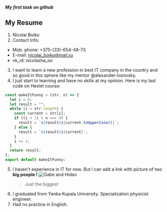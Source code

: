 **_My first task on github_**

## My Resume

1. Nicolai Boiko
2. Contact Info:

- Mob. phone: +375-(33)-654-48-73
- E-mail: nicolai_boiko@mail.ru
- vk_id: nicolasha_oo

3. I want to learn a new profession in best IT company in the country and so good in this sphere like my mentor @alexander-lozovsky.
4. I just start to learning and have no skills at my opinion. Here is my last code on Hexlet course:

```javascript
const makeItFunny = (str, n) => {
  let i = 0;
  let result = "";
  while (i < str.length) {
    const current = str[i];
    if ((i + 1) % n === 0) {
      result = `${result}${current.toUpperCase()}`;
    } else {
      result = `${result}${current}`;
    }
    i += 1;
  }
  return result;
};
export default makeItFunny;
```

5. I haven't experience in IT for now. But i can add a link with picture of two **big people !** ![Gabe and Hideo](https://www.pcgamesn.com/wp-content/uploads/2018/10/hideo-kojima-valve-gabe-newell-580x334.jpg)
   > Just the biggest
6. I graduated from Yanka Kupala University. Specialization physicist engineer.
7. Had no practice in English.

